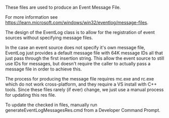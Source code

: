 These files are used to produce an Event Message File.

For more information see https://learn.microsoft.com/windows/win32/eventlog/message-files.

The design of the EventLog class is to allow for the registration of event sources without specifying message files.

In the case an event source does not specify it's own message file, EventLog just provides a default message file
with 64K message IDs all that just pass through the first insertion string.  This allow the event source to still
use IDs for messages, but doesn't require the caller to actually pass a message file in order to achieve this.

The process for producing the message file requires mc.exe and rc.exe which do not work cross-platform, and they
require a VS install with C++ tools.  Since these files rarely (if ever) change, we just use a manual process for
updating this res file.

To update the checked in files, manually run generateEventLogMessagesRes.cmd from a Developer Command Prompt.